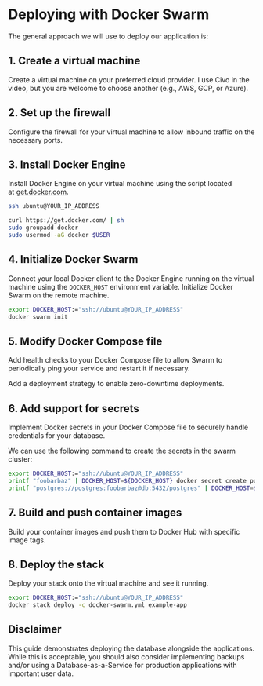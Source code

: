 # Deploying with Docker Swarm

The general approach we will use to deploy our application is:

## 1. Create a virtual machine

Create a virtual machine on your preferred cloud provider. I use Civo in the video, but you are welcome to choose another (e.g., AWS, GCP, or Azure).

## 2. Set up the firewall

Configure the firewall for your virtual machine to allow inbound traffic on the necessary ports.

## 3. Install Docker Engine

Install Docker Engine on your virtual machine using the script located at [get.docker.com](https://get.docker.com/).

```bash
ssh ubuntu@YOUR_IP_ADDRESS

curl https://get.docker.com/ | sh
sudo groupadd docker
sudo usermod -aG docker $USER
```

## 4. Initialize Docker Swarm

Connect your local Docker client to the Docker Engine running on the virtual machine using the `DOCKER_HOST` environment variable. Initialize Docker Swarm on the remote machine.

```bash
export DOCKER_HOST:="ssh://ubuntu@YOUR_IP_ADDRESS"
docker swarm init
```

## 5. Modify Docker Compose file

Add health checks to your Docker Compose file to allow Swarm to periodically ping your service and restart it if necessary.

Add a deployment strategy to enable zero-downtime deployments.

## 6. Add support for secrets

Implement Docker secrets in your Docker Compose file to securely handle credentials for your database.

We can use the following command to create the secrets in the swarm cluster:

```bash
export DOCKER_HOST:="ssh://ubuntu@YOUR_IP_ADDRESS"
printf "foobarbaz" | DOCKER_HOST=${DOCKER_HOST} docker secret create postgres-passwd -
printf "postgres://postgres:foobarbaz@db:5432/postgres" | DOCKER_HOST=${DOCKER_HOST} docker secret create database-url -
```

## 7. Build and push container images

Build your container images and push them to Docker Hub with specific image tags.

## 8. Deploy the stack

Deploy your stack onto the virtual machine and see it running.

```bash
export DOCKER_HOST:="ssh://ubuntu@YOUR_IP_ADDRESS"
docker stack deploy -c docker-swarm.yml example-app
```

## Disclaimer

This guide demonstrates deploying the database alongside the applications. While this is acceptable, you should also consider implementing backups and/or using a Database-as-a-Service for production applications with important user data.